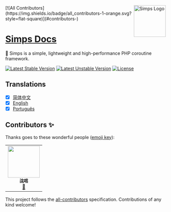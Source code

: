 <img align="right" width="100" src="https://cdn.jsdelivr.net/gh/simple-swoole/docs/docs/logo.png" alt="Simps Logo"/>
<!-- ALL-CONTRIBUTORS-BADGE:START - Do not remove or modify this section -->
[![All Contributors](https://img.shields.io/badge/all_contributors-1-orange.svg?style=flat-square)](#contributors-)
<!-- ALL-CONTRIBUTORS-BADGE:END -->

<h1 align="left"><a href="https://doc.simps.io">Simps Docs</a></h1>

🚀 Simps is a simple, lightweight and high-performance PHP coroutine framework.

[![Latest Stable Version](https://poser.pugx.org/simple-swoole/simps/v/stable.svg)](https://packagist.org/packages/simple-swoole/simps) 
[![Latest Unstable Version](https://poser.pugx.org/simple-swoole/simps/v/unstable.svg)](https://packagist.org/packages/simple-swoole/simps)
[![License](https://poser.pugx.org/simple-swoole/simps/license)](https://packagist.org/packages/simple-swoole/simps) 

## Translations

* [x] [简体中文](https://simps.io/#/zh-cn/)
* [x] [English](https://simps.io/#/en/)
* [x] [Português](https://simps.io/#/pt-br/)
## Contributors ✨

Thanks goes to these wonderful people ([emoji key](https://allcontributors.org/docs/en/emoji-key)):

<!-- ALL-CONTRIBUTORS-LIST:START - Do not remove or modify this section -->
<!-- prettier-ignore-start -->
<!-- markdownlint-disable -->
<table>
  <tr>
    <td align="center"><a href="http://qq52o.me"><img src="https://avatars3.githubusercontent.com/u/33931153?v=4" width="100px;" alt=""/><br /><sub><b>沈唁</b></sub></a><br /><a href="https://github.com/simple-swoole/docs/commits?author=sy-records" title="Documentation">📖</a></td>
  </tr>
</table>

<!-- markdownlint-enable -->
<!-- prettier-ignore-end -->
<!-- ALL-CONTRIBUTORS-LIST:END -->

This project follows the [all-contributors](https://github.com/all-contributors/all-contributors) specification. Contributions of any kind welcome!